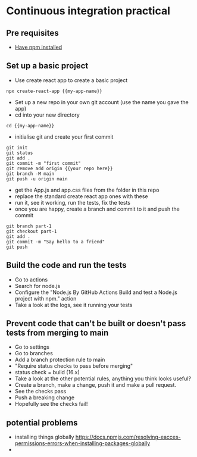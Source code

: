 # Continuous integration practical
## Pre requisites
- [Have npm installed](https://docs.npmjs.com/downloading-and-installing-node-js-and-npm) 

## Set up a basic project
- Use create react app to create a basic project

```
npx create-react-app {{my-app-name}}
```

- Set up a new repo in your own git account (use the name you gave the app)
- cd into your new directory

```
cd {{my-app-name}}
```

- initialise git and create your first commit
```
git init
git status
git add .
git commit -m "first commit"
git remove add origin {{your repo here}}
git branch -M main
git push -u origin main
```

- get the App.js and app.css files from the folder in this repo
- replace the standard create react app ones with these
- run it, see it working, run the tests, fix the tests
- once you are happy, create a branch and commit to it and push the commit

```
git branch part-1
git checkout part-1
git add .
git commit -m "Say hello to a friend"
git push 
```

## Build the code and run the tests
- Go to actions
- Search for node.js
- Configure the "Node.js By GitHub Actions Build and test a Node.js project with npm." action
- Take a look at the logs, see it running your tests

## Prevent code that can't be built or doesn't pass tests from merging to main
- Go to settings
- Go to branches
- Add a branch protection rule to main
- "Require status checks to pass before merging"
- status check = build (16.x)
- Take a look at the other potential rules, anything you think looks useful?
- Create a branch, make a change, push it and make a pull request.
- See the checks pass
- Push a breaking change
- Hopefully see the checks fail!

## potential problems
- installing things globally https://docs.npmjs.com/resolving-eacces-permissions-errors-when-installing-packages-globally
- 


